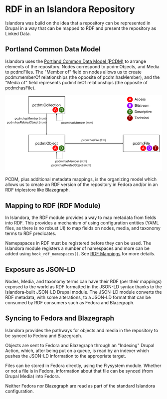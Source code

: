 # RDF in an Islandora Repository

Islandora was build on the idea that a repository can be represented
in Drupal in a way that can be mapped to RDF and present the repository 
as Linked Data.

## Portland Common Data Model

Islandora uses the [Portland Common Data Model (PCDM)](https://github.com/duraspace/pcdm/wiki)
 to arrange elements
of the repository. Nodes correspond to pcdm:Objects, and Media to pcdm:Files.
The "Member of" field on nodes allows us to create pcdm:memberOf relationships
(the opposite of pcdm:hasMember),
and the "Media of" field represents pcdm:fileOf relationships (the opposite of
pcdm:hasFile). 

![PCDM object model](../assets/rdf-pcdm-coll-obj-file.png)


PCDM, plus additional metadata mappings, is the organizing model which allows us to create an RDF version 
of the repository in Fedora and/or in an RDF triplestore like Blazegraph.

## Mapping to RDF (RDF Module)

In Islandora, the RDF module provides a way to map metadata from 
fields into RDF. This provides a mechanism of using configuration 
entities (YAML files, as there is no robust UI) to map fields on nodes,
media, and taxonomy terms to RDF predicates.

Namepspaces in RDF must be registered before they can be used. The 
Islandora module registers a number of namespaces and more can be 
added using `hook_rdf_namespaces()`. See [RDF Mappings](../islandora/rdf-mapping.md#rdf-mappings) 
for more details.

## Exposure as JSON-LD

Nodes, Media, and taxonomy terms can have their RDF (per their mappings)
exposed to the world as RDF formatted in the JSON-LD syntax thanks to
the Islandora-built JSON-LD Drupal module. The JSON-LD module converts 
the RDF metadata, with some alterations, to a JSON-LD format that can be
consumed by RDF consumers such as Fedora and Blazegraph.

## Syncing to Fedora and Blazegraph

Islandora provides the pathways for objects and media in the repository
to be synced to Fedora and Blazegraph.

Objects are sent to Fedora and Blazegraph through an "Indexing" Drupal Action, which, after being 
put on a queue, is read by an indexer which pushes the JSON-LD information
to the appropriate target.

Files can be stored in Fedora directly, using the Flysystem module. Whether
or not a file is in Fedora, information about that file can be synced (from Drupal Media) into Fedora.

Neither Fedora nor Blazegraph are read as part of the standard Islandora configuration.
